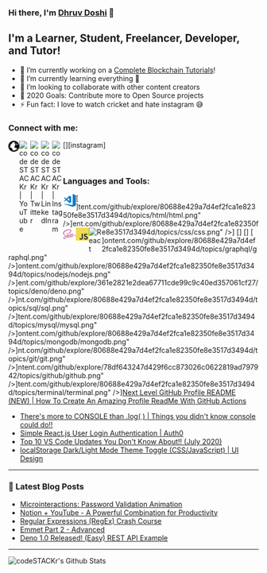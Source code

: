 ### Hi there, I'm [Dhruv Doshi][website] 👋

## I'm a Learner, Student, Freelancer, Developer, and Tutor!
- 🔭 I’m currently working on a [Complete Blockchain Tutorials][youtube]!
- 🌱 I’m currently learning everything 🤣
- 👯 I’m looking to collaborate with other content creators
- 🥅 2020 Goals: Contribute more to Open Source projects
- ⚡ Fun fact: I love to watch cricket and hate instagram 😅

### Connect with me:

[<img align="left" alt="codeSTACKr.com" width="22px" src="https://raw.githubusercontent.com/iconic/open-iconic/master/svg/globe.svg" />][website]
[<img align="left" alt="codeSTACKr | YouTube" width="22px" src="https://cdn.jsdelivr.net/npm/simple-icons@v3/icons/youtube.svg" />][youtube]
[<img align="left" alt="codeSTACKr | Twitter" width="22px" src="https://cdn.jsdelivr.net/npm/simple-icons@v3/icons/twitter.svg" />][twitter]
[<img align="left" alt="codeSTACKr | LinkedIn" width="22px" src="https://cdn.jsdelivr.net/npm/simple-icons@v3/icons/linkedin.svg" />][linkedin]
[<img align="left" alt="codeSTACKr | Instagram" width="22px" src="https://cdn.jsdelivr.net/npm/simple-icons@v3/icons/instagram.svg" />][instagram]

<br />

### Languages and Tools:

[<img align="left" alt="Visual Studio Code" width="26px" src="https://raw.githubusercontent.com/github/explore/80688e429a7d4ef2fca1e82350fe8e3517d3494d/topics/visual-studio-code/visual-studio-code.png" />]tent.com/github/explore/80688e429a7d4ef2fca1e82350fe8e3517d3494d/topics/html/html.png" />]ent.com/github/explore/80688e429a7d4ef2fca1e82350fe8e3517d3494d/topics/css/css.png" />]
[<img align="left" alt="Sass" width="26px" src="https://raw.githubusercontent.com/github/explore/80688e429a7d4ef2fca1e82350fe8e3517d3494d/topics/sass/sass.png" />]
[<img align="left" alt="JavaScript" width="26px" src="https://raw.githubusercontent.com/github/explore/80688e429a7d4ef2fca1e82350fe8e3517d3494d/topics/javascript/javascript.png" />]
[<img align="left" alt="React" width="26px" src="https://raw.githubuusercontent.com/github/explore/e94815998e4e0713912fed477a1f346ec04c3da2/topics/gatsby/gatsby.png" />]ontent.com/github/explore/80688e429a7d4ef2fca1e82350fe8e3517d3494d/topics/graphql/graphql.png" />]ontent.com/github/explore/80688e429a7d4ef2fca1e82350fe8e3517d3494d/topics/nodejs/nodejs.png" />]ent.com/github/explore/361e2821e2dea67711cde99c9c40ed357061cf27/topics/deno/deno.png" />]nt.com/github/explore/80688e429a7d4ef2fca1e82350fe8e3517d3494d/topics/sql/sql.png" />]tent.com/github/explore/80688e429a7d4ef2fca1e82350fe8e3517d3494d/topics/mysql/mysql.png" />]ontent.com/github/explore/80688e429a7d4ef2fca1e82350fe8e3517d3494d/topics/mongodb/mongodb.png" />]nt.com/github/explore/80688e429a7d4ef2fca1e82350fe8e3517d3494d/topics/git/git.png" />]ntent.com/github/explore/78df643247d429f6cc873026c0622819ad797942/topics/github/github.png" />]tent.com/github/explore/80688e429a7d4ef2fca1e82350fe8e3517d3494d/topics/terminal/terminal.png" />][Next Level GitHub Profile README (NEW) | How To Create An Amazing Profile ReadMe With GitHub Actions](https://www.youtube.com/watch?v=ECuqb5Tv9qI)
- [There's more to CONSOLE than .log( ) | Things you didn't know console could do!!](https://www.youtube.com/watch?v=_-bHhEGcDiQ)
- [Simple React.js User Login Authentication | Auth0](https://www.youtube.com/watch?v=MqczHS3Z2bc)
- [Top 10 VS Code Updates You Don't Know About!! (July 2020)](https://www.youtube.com/watch?v=WHBQ1szkhtI)
- [localStorage Dark/Light Mode Theme Toggle (CSS/JavaScript) | UI Design](https://www.youtube.com/watch?v=_raOFZAYXD4)
<!-- YOUTUBE:END -->

---

### 📕 Latest Blog Posts
<!-- BLOG-POST-LIST:START -->
- [Microinteractions: Password Validation Animation](https://dev.to/codestackr/microinteractions-password-validation-animation-5629)
- [Notion + YouTube - A Powerful Combination for Productivity](https://dev.to/codestackr/notion-youtube-a-powerful-combination-for-productivity-1def)
- [Regular Expressions (RegEx) Crash Course](https://dev.to/codestackr/regular-expressions-regex-crash-course-248n)
- [Emmet Part 2 - Advanced](https://dev.to/codestackr/emmet-part-2-advanced-4c65)
- [Deno 1.0 Released! (Easy) REST API Example](https://dev.to/codestackr/deno-1-0-released-easy-rest-api-example-2fbl)
<!-- BLOG-POST-LIST:END -->

---

<img align="left" alt="codeSTACKr's Github Stats" src="https://github-readme-stats.vercel.app/api?username=codeSTACKr&show_icons=true&hide_border=true" />

[website]: https://dhruvdoshi.github.io
[twitter]: https://twitter.com/dhruv25071999
[youtube]: https://youtube.com/DhruvDoshi
[linkedin]: https://linkedin.com/in/codeSTACKr
